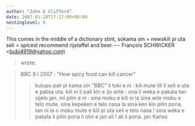 ```yaml
---
author: "John E Clifford"
date: 2007-01-10T17:17:00+00:00
nestinglevel: 0
---
```

This comes in the middle of a dictionary stint, sokama sin = newskili pi uta seli = spicesI recommend rijstaffel and beer.---
 François SCHWICKER <[bubi4919@yahoo.com](mailto://bubi4919@yahoo.com)\
> wrote:

> BBC 9 I 2007 : "How spicy food can kill cancer"
>> kulupu pali pi kama sin "BBC" li toki e ni : kili mute lili li seli e
> uta e palisa uta. kili ni li pali kin e ijo ante : ona li weka e
> pakala tan sijelo jan.
>> mi pilin e ni : sina moku e kili ni la sina wile moku e telo mute.
> sina kepeken e telo nasa la sina ken kin pilin pona. tan ni la o moku
> mute e kili pi uta seli e telo nasa ! sina weka e pakala li pilin pona
> li olin e jan ali !
>> ali li pona.
>> jan Kanso
>>